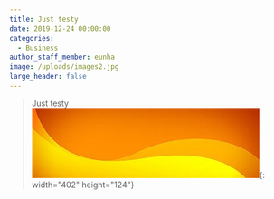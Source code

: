 ```yaml
---
title: Just testy
date: 2019-12-24 00:00:00
categories:
  - Business
author_staff_member: eunha
image: /uploads/images2.jpg
large_header: false
---
```


> Just testy![](/uploads/images.jpg){: width="402" height="124"}
